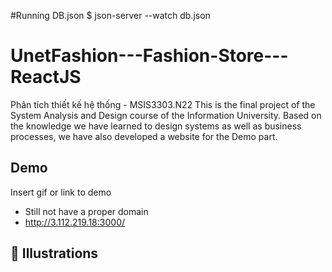 #Running DB.json
$ json-server --watch db.json


# UnetFashion---Fashion-Store---ReactJS
Phân tích thiết kế hệ thống - MSIS3303.N22
This is the final project of the System Analysis and Design course of the Information University. Based on the knowledge we have learned to design systems as well as business processes, we have also developed a website for the Demo part.

## Demo

Insert gif or link to demo
- Still not have a proper domain
- http://3.112.219.18:3000/

## :checkered_flag: Illustrations


